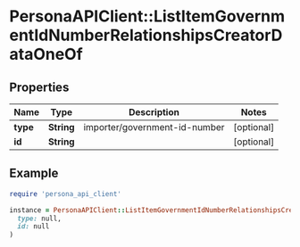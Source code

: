 # PersonaAPIClient::ListItemGovernmentIdNumberRelationshipsCreatorDataOneOf

## Properties

| Name | Type | Description | Notes |
| ---- | ---- | ----------- | ----- |
| **type** | **String** | importer/government-id-number | [optional] |
| **id** | **String** |  | [optional] |

## Example

```ruby
require 'persona_api_client'

instance = PersonaAPIClient::ListItemGovernmentIdNumberRelationshipsCreatorDataOneOf.new(
  type: null,
  id: null
)
```

